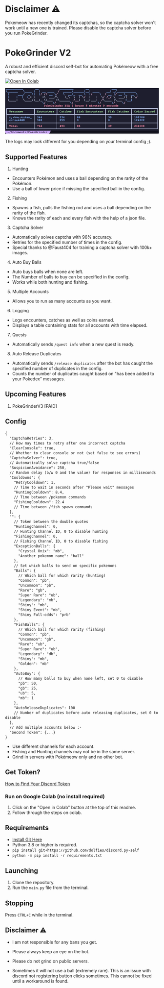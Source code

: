 # Disclaimer ⚠️
Pokemeow has recently changed its captchas, so the captcha solver won't work until a new one is trained. Please disable the captcha solver before you run PokeGrinder.

# PokeGrinder V2 

A robust and efficient discord self-bot for automating Pokémeow with a free captcha solver.

<a target="_blank" href="https://colab.research.google.com/github/MehulKhanna/PokeGrinder/blob/master/assets/PokeGrinder.ipynb">
  <img src="https://colab.research.google.com/assets/colab-badge.svg" alt="Open In Colab"/>
</a>

![image](/assets/image.png)

The logs may look different for you depending on your terminal config ;).

## Supported Features

1. Hunting

- Encounters Pokémon and uses a ball depending on the rarity of the Pokémon.
- Use a ball of lower price if missing the specified ball in the config.

2. Fishing

- Spawns a fish, pulls the fishing rod and uses a ball depending on the rarity of the fish.
- Knows the rarity of each and every fish with the help of a json file.

3. Captcha Solver

- Automatically solves captcha with 96% accuracy.
- Retries for the specified number of times in the config.
- Special thanks to @Faust404 for training a captcha solver with 100k+ images.

4. Auto Buy Balls

- Auto buys balls when none are left.
- The Number of balls to buy can be specified in the config.
- Works while both hunting and fishing.

5. Multiple Accounts

- Allows you to run as many accounts as you want.

6. Logging

- Logs encounters, catches as well as coins earned.
- Displays a table containing stats for all accounts with time elapsed.

7. Quests
- Automatically sends `/quest info` when a new quest is ready.

8. Auto Release Duplicates
- Automatically sends `/release duplicates` after the bot has caught the specified number of duplicates in the config.
- Counts the number of duplicates caught based on "has been added to your Pokedex" messages.

## Upcoming Features

1. PokeGrinderV3 [PAID]

## Config

```jsonc
{
  "CaptchaRetries": 3,
  // How may times to retry after one incorrect captcha
  "ClearConsole": true,
  // Whether to clear console or not (set false to see errors)
  "CaptchaSolver": true,
  // Automatically solve captcha true/false
  "SuspicionAvoidance": 250,
  // Random delay (b/w 0 and the value) for responses in milliseconds
  "Cooldowns": {
    "RetryCooldown": 1,
    // Time to wait in seconds after "Please wait" messages
    "HuntingCooldown": 8.4,
    // Time between /pokemon commands
    "FishingCooldown": 22.4
    // Time between /fish spawn commands
  },
  "": {
    // Token between the double quotes
    "HuntingChannel": 0,
    // Hunting Channel ID, 0 to disable hunting
    "FishingChannel": 0,
    // Fishing Channel ID, 0 to disable fishing
    "ExceptionBalls": {
      "Crystal Onix": "mb",
      "Another pokemon name": "ball"
    },
    // Set which balls to send on specific pokemons
    "Balls": {
      // Which ball for which rarity (hunting)
      "Common": "pb",
      "Uncommon": "pb",
      "Rare": "gb",
      "Super Rare": "ub",
      "Legendary": "mb",
      "Shiny": "mb",
      "Shiny Event": "mb",
      "Shiny Full-odds": "prb"
    },
    "FishBalls": {
      // Which ball for which rarity (fishing)
      "Common": "pb",
      "Uncommon": "gb",
      "Rare": "ub",
      "Super Rare": "ub",
      "Legendary": "db",
      "Shiny": "mb",
      "Golden": "mb"
    },
    "AutoBuy": {
      // How many balls to buy when none left, set 0 to disable
      "pb": 50,
      "gb": 25,
      "ub": 5,
      "mb": 1
    },
    "AutoReleaseDuplicates": 100
    // Number of duplicates before auto releasing duplicates, set 0 to disable
  },
  // Add multiple accounts below :-
  "Second Token": {...}
}
```

- Use different channels for each account.
- Fishing and Hunting channels may not be in the same server.
- Grind in servers with Pokémeow only and no other bot.

## Get Token?

[How to Find Your Discord Token](https://youtu.be/YEgFvgg7ZPI?si=bHkK506fdRibR8QI)

### Run on Google Colab (no install required)
1. Click on the "Open in Colab" button at the top of this readme.
2. Follow through the steps on colab.

## Requirements
- [Install Git Here](https://git-scm.com/downloads)
- Python 3.8 or higher is required.
- `pip install git+https://github.com/dolfies/discord.py-self`
- `python -m pip install -r requirements.txt`

## Launching

1. Clone the repository.
2. Run the `main.py` file from the terminal.

## Stopping

Press `CTRL+C` while in the terminal.

## Disclaimer ⚠️

- I am not responsible for any bans you get.
- Please always keep an eye on the bot.
- Please do not grind on public servers.


- Sometimes it will not use a ball (extremely rare). This is an issue with discord not registering button clicks
  sometimes. This cannot be fixed until a workaround is found.
